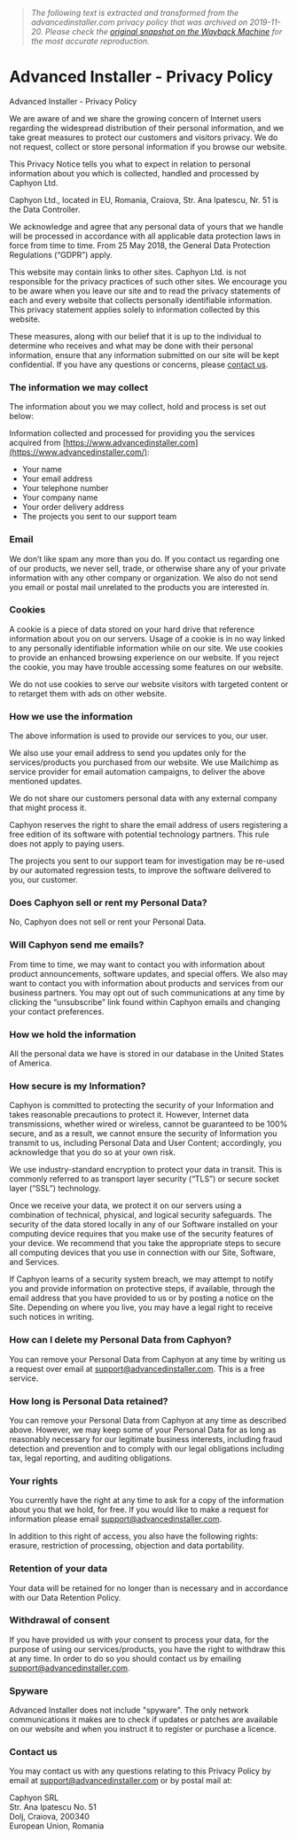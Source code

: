 > *The following text is extracted and transformed from the advancedinstaller.com privacy policy that was archived on 2019-11-20. Please check the [original snapshot on the Wayback Machine](https://web.archive.org/web/20191120193718id_/https%3A//www.advancedinstaller.com/privacy-policy.html) for the most accurate reproduction.*

# Advanced Installer - Privacy Policy

Advanced Installer - Privacy Policy

We are aware of and we share the growing concern of Internet users regarding the widespread distribution of their personal information, and we take great measures to protect our customers and visitors privacy. We do not request, collect or store personal information if you browse our website.

This Privacy Notice tells you what to expect in relation to personal information about you which is collected, handled and processed by Caphyon Ltd.

Caphyon Ltd., located in EU, Romania, Craiova, Str. Ana Ipatescu, Nr. 51 is the Data Controller.

We acknowledge and agree that any personal data of yours that we handle will be processed in accordance with all applicable data protection laws in force from time to time. From 25 May 2018, the General Data Protection Regulations (“GDPR”) apply.

This website may contain links to other sites. Caphyon Ltd. is not responsible for the privacy practices of such other sites. We encourage you to be aware when you leave our site and to read the privacy statements of each and every website that collects personally identifiable information. This privacy statement applies solely to information collected by this website.

These measures, along with our belief that it is up to the individual to determine who receives and what may be done with their personal information, ensure that any information submitted on our site will be kept confidential. If you have any questions or concerns, please [contact us](https://web.archive.org/web/20191120193718id_/https%3A//www.advancedinstaller.com/contact.html "Advanced Installer contact information").

### The information we may collect

The information about you we may collect, hold and process is set out below:

Information collected and processed for providing you the services acquired from [https://www.advancedinstaller.com](https://www.advancedinstaller.com/):

  * Your name
  * Your email address
  * Your telephone number
  * Your company name
  * Your order delivery address
  * The projects you sent to our support team



### Email

We don’t like spam any more than you do. If you contact us regarding one of our products, we never sell, trade, or otherwise share any of your private information with any other company or organization. We also do not send you email or postal mail unrelated to the products you are interested in.

### Cookies

A cookie is a piece of data stored on your hard drive that reference information about you on our servers. Usage of a cookie is in no way linked to any personally identifiable information while on our site. We use cookies to provide an enhanced browsing experience on our website. If you reject the cookie, you may have trouble accessing some features on our website.

We do not use cookies to serve our website visitors with targeted content or to retarget them with ads on other website.

### How we use the information

The above information is used to provide our services to you, our user.

We also use your email address to send you updates only for the services/products you purchased from our website. We use Mailchimp as service provider for email automation campaigns, to deliver the above mentioned updates.

We do not share our customers personal data with any external company that might process it.

Caphyon reserves the right to share the email address of users registering a free edition of its software with potential technology partners. This rule does not apply to paying users.

The projects you sent to our support team for investigation may be re-used by our automated regression tests, to improve the software delivered to you, our customer.

### Does Caphyon sell or rent my Personal Data?

No, Caphyon does not sell or rent your Personal Data.

### Will Caphyon send me emails?

From time to time, we may want to contact you with information about product announcements, software updates, and special offers. We also may want to contact you with information about products and services from our business partners. You may opt out of such communications at any time by clicking the “unsubscribe” link found within Caphyon emails and changing your contact preferences.

### How we hold the information

All the personal data we have is stored in our database in the United States of America.

### How secure is my Information?

Caphyon is committed to protecting the security of your Information and takes reasonable precautions to protect it. However, Internet data transmissions, whether wired or wireless, cannot be guaranteed to be 100% secure, and as a result, we cannot ensure the security of Information you transmit to us, including Personal Data and User Content; accordingly, you acknowledge that you do so at your own risk.

We use industry-standard encryption to protect your data in transit. This is commonly referred to as transport layer security (“TLS”) or secure socket layer (“SSL”) technology.

Once we receive your data, we protect it on our servers using a combination of technical, physical, and logical security safeguards. The security of the data stored locally in any of our Software installed on your computing device requires that you make use of the security features of your device. We recommend that you take the appropriate steps to secure all computing devices that you use in connection with our Site, Software, and Services.

If Caphyon learns of a security system breach, we may attempt to notify you and provide information on protective steps, if available, through the email address that you have provided to us or by posting a notice on the Site. Depending on where you live, you may have a legal right to receive such notices in writing.

### How can I delete my Personal Data from Caphyon?

You can remove your Personal Data from Caphyon at any time by writing us a request over email at [support@advancedinstaller.com](mailto:support@advancedinstaller.com). This is a free service.

### How long is Personal Data retained?

You can remove your Personal Data from Caphyon at any time as described above. However, we may keep some of your Personal Data for as long as reasonably necessary for our legitimate business interests, including fraud detection and prevention and to comply with our legal obligations including tax, legal reporting, and auditing obligations.

### Your rights

You currently have the right at any time to ask for a copy of the information about you that we hold, for free. If you would like to make a request for information please email [support@advancedinstaller.com](mailto:support@advancedinstaller.com).

In addition to this right of access, you also have the following rights: erasure, restriction of processing, objection and data portability.

### Retention of your data

Your data will be retained for no longer than is necessary and in accordance with our Data Retention Policy.

### Withdrawal of consent

If you have provided us with your consent to process your data, for the purpose of using our services/products, you have the right to withdraw this at any time. In order to do so you should contact us by emailing [support@advancedinstaller.com](mailto:support@advancedinstaller.com).

### Spyware

Advanced Installer does not include "spyware". The only network communications it makes are to check if updates or patches are available on our website and when you instruct it to register or purchase a licence.

### Contact us

You may contact us with any questions relating to this Privacy Policy by email at [support@advancedinstaller.com](mailto:support@advancedinstaller.com) or by postal mail at:

Caphyon SRL  
Str. Ana Ipatescu No. 51  
Dolj, Craiova, 200340  
European Union, Romania  

